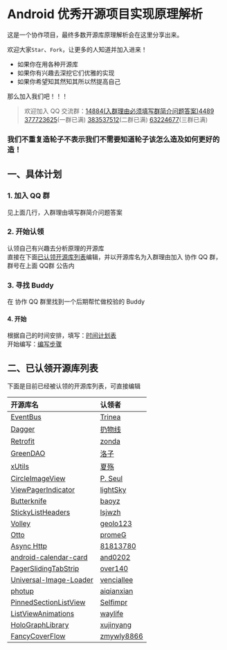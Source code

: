 Android 优秀开源项目实现原理解析
====================================

这是一个协作项目，最终多数开源库原理解析会在这里分享出来。
    
欢迎大家`Star`、`Fork`，让更多的人知道并加入进来！  
- 如果你在用各种开源库  
- 如果你有兴趣去深挖它们优雅的实现  
- 如果你希望知其然知其所以然提高自己  

那么加入我们吧！！！  
> 欢迎加入 QQ 交流群：[14884(入群理由必须填写群简介问题答案)4489](http://shang.qq.com/wpa/qunwpa?idkey=5dc2f22b2f9fe3b6136f9cad29399713b118bfaa9a2330e410757362a37572bc "入群理由必须填写群简介问题答案") [377723625](http://shang.qq.com/wpa/qunwpa?idkey=12ba39b0c3f5d27620ab0cb63ff80507a8a30fd743a11fad028e7742a871e0dc "入群理由必须填写群简介问题答案")(一群已满) [383537512](http://shang.qq.com/wpa/qunwpa?idkey=69b7c4278fc3a33690d4847ed7f9a72b9e4feb51221265a7326cf5261ccd5862 "入群理由必须填写群简介问题答案")(二群已满) [63224677](http://shang.qq.com/wpa/qunwpa?idkey=fb2eaf0c4b4a8c838ad15e6bdd69d901f038a50f4a77360845b9e6d7ee0ba3ee "入群理由必须填写群简介问题答案")(三群已满)  

### 我们不重复造轮子不表示我们不需要知道轮子该怎么造及如何更好的造！ 

## 一、具体计划
### 1. 加入 QQ 群
见上面几行，入群理由填写群简介问题答案  

### 2. 开始认领
认领自己有兴趣去分析原理的开源库  
直接在下面[已认领开源库列表](https://github.com/android-cn/android-open-project-analysis#%E4%BA%8C%E5%B7%B2%E8%AE%A4%E9%A2%86%E5%BC%80%E6%BA%90%E5%BA%93%E5%88%97%E8%A1%A8)编辑，并以开源库名为入群理由加入 协作 QQ 群，群号在上面 QQ群 公告内 
### 3. 寻找 Buddy  
在 协作 QQ 群里找到一个后期帮忙做校验的 Buddy  
#### 4. 开始
根据自己的时间安排，填写：[时间计划表](https://github.com/android-cn/android-open-project-analysis/wiki/Schedule)    
开始编写：[编写步骤](https://github.com/android-cn/android-open-project-analysis/wiki)  
  
## 二、已认领开源库列表  
下面是目前已经被认领的开源库列表，可直接编辑  

开源库名 | 认领者
:--|:--
[EventBus](https://github.com/greenrobot/EventBus) | [Trinea](https://github.com/Trinea)
[Dagger](https://github.com/square/dagger) | [扔物线](https://github.com/rengwuxian) 
[Retrofit](https://github.com/square/retrofit) | [zonda](https://github.com/zondaOf2012) 
[GreenDAO](https://github.com/greenrobot/greenDAO) | [洛子](https://github.com/lxp371180445)
[xUtils](https://github.com/wyouflf/xUtils) | [夏殇](https://github.com/) 
[CircleImageView](https://github.com/hdodenhof/CircleImageView) | [P. Seul](https://github.com/FFish)
[ViewPagerIndicator](https://github.com/JakeWharton/Android-ViewPagerIndicator) | [lightSky](https://github.com/lightSky)
[Butterknife](https://github.com/JakeWharton/butterknife) | [baoyz](https://github.com/baoyongzhang)
[StickyListHeaders](https://github.com/emilsjolander/StickyListHeaders) | [lsjwzh](https://github.com/lsjwzh)
[Volley](https://android.googlesource.com/platform/frameworks/volley) | [geolo123](https://github.com/geolo123)
[Otto](https://github.com/square/otto) | [promeG](https://github.com/promeG)  
[Async Http](https://github.com/loopj/android-async-http) | [81813780](https://github.com/81813780)
[android-calendar-card](https://github.com/kenumir/android-calendar-card) | [and0202](https://github.com/and0202)
[PagerSlidingTabStrip](https://github.com/astuetz/PagerSlidingTabStrip) | [over140](https://github.com/over140)
[Universal-Image-Loader](https://github.com/nostra13/Android-Universal-Image-Loader) | [venciallee](https://github.com/venciallee)
[photup](https://github.com/chrisbanes/photup) | [aiqianxian](https://github.com/aiqianxian)
[PinnedSectionListView](https://github.com/beworker/pinned-section-listview) | [Selfimpr](https://github.com/CaesarZhao)
[ListViewAnimations](https://github.com/nhaarman/ListViewAnimations) | [waylife](https://github.com/waylife)
[HoloGraphLibrary](https://github.com/Androguide/HoloGraphLibrary) | [xujinyang](https://github.com/xujinyang)
[FancyCoverFlow](https://github.com/davidschreiber/FancyCoverFlow) | [zmywly8866](https://github.com/zmywly8866)
